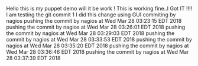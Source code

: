 Hello this is my puppet demo 
will it be work !
This is working fine..I Got IT !!!!
I am testing the git commit 1
I did this change using GUI
commiting by nagios
pushing the commit by nagios at Wed Mar 28 03:23:15 EDT 2018
pushing the commit by nagios at Wed Mar 28 03:26:01 EDT 2018
pushing the commit by nagios at Wed Mar 28 03:29:03 EDT 2018
pushing the commit by nagios at Wed Mar 28 03:33:53 EDT 2018
pushing the commit by nagios at Wed Mar 28 03:35:20 EDT 2018
pushing the commit by nagios at Wed Mar 28 03:36:46 EDT 2018
pushing the commit by nagios at Wed Mar 28 03:37:39 EDT 2018
